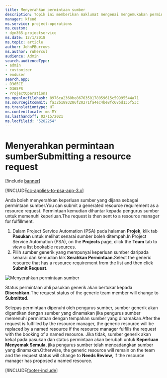 ```yaml
---
title: Menyerahkan permintaan sumber
description: Topik ini memberikan maklumat mengenai mengemukakan permintaan untuk sumber projek.
manager: kfend
ms.service: project-operations
ms.custom:
- dyn365-projectservice
ms.date: 12/1/2018
ms.topic: article
author: JohnPBurrows
ms.author: ruhercul
audience: Admin
search.audienceType:
- admin
- customizer
- enduser
search.app:
- D365CE
- D365PS
- ProjectOperations
ms.openlocfilehash: 8976ca2360be8676350178059615c59995544a71
ms.sourcegitcommit: fa32b1893286f20271fa4ec4be8fc68bd135f53c
ms.translationtype: HT
ms.contentlocale: ms-MY
ms.lasthandoff: 02/15/2021
ms.locfileid: "5282254"
---
```

# <a name="submitting-a-resource-request"></a><span data-ttu-id="acd4c-103">Menyerahkan permintaan sumber</span><span class="sxs-lookup"><span data-stu-id="acd4c-103">Submitting a resource request</span></span>

[!include [banner](../includes/psa-now-project-operations.md)]

[!INCLUDE[cc-applies-to-psa-app-3.x](../includes/cc-applies-to-psa-app-3x.md)]

<span data-ttu-id="acd4c-104">Anda boleh menyerahkan keperluan sumber yang dijana sebagai permintaan sumber.</span><span class="sxs-lookup"><span data-stu-id="acd4c-104">You can submit a generated resource requirement as a resource request.</span></span> <span data-ttu-id="acd4c-105">Permintaan kemudian dihantar kepada pengurus sumber untuk memenuhi keperluan.</span><span class="sxs-lookup"><span data-stu-id="acd4c-105">The request is then sent to a resource manager for fulfillment.</span></span>

1. <span data-ttu-id="acd4c-106">Dalam Project Service Automation (PSA) pada halaman **Projek**, klik tab **Pasukan** untuk melihat senarai sumber boleh ditempah.</span><span class="sxs-lookup"><span data-stu-id="acd4c-106">In Project Service Automation (PSA), on the **Projects** page, click the **Team** tab to view a list bookable resources.</span></span> 
2. <span data-ttu-id="acd4c-107">Pilih sumber generik yang mempunyai keperluan sumber daripada senarai dan kemudian klik **Serahkan Permintaan.**</span><span class="sxs-lookup"><span data-stu-id="acd4c-107">Select the generic resource that has a resource requirement from the list and then click **Submit Request**.</span></span>

![Menyerahkan permintaan sumber](media/RM-how-to-18.png)

<span data-ttu-id="acd4c-109">Status permintaan ahli pasukan generik akan bertukar kepada **Diserahkan.**</span><span class="sxs-lookup"><span data-stu-id="acd4c-109">The request status of the generic team member will change to **Submitted**.</span></span>

<span data-ttu-id="acd4c-110">Selepas permintaan dipenuhi oleh pengurus sumber, sumber generik akan digantikan dengan sumber yang dinamakan jika pengurus sumber memenuhi permintaan dengan tempahan sumber yang dinamakan.</span><span class="sxs-lookup"><span data-stu-id="acd4c-110">After the request is fulfilled by the resource manager, the generic resource will be replaced by a named resource if the resource manager fulfills the request with the booking of a named resource.</span></span> <span data-ttu-id="acd4c-111">Jika tidak, sumber generik akan kekal pada pasukan dan status permintaan akan berubah untuk **Keperluan Menyemak Semula**, jika pengurus sumber telah mencadangkan sumber yang dinamakan.</span><span class="sxs-lookup"><span data-stu-id="acd4c-111">Otherwise, the generic resource will remain on the team and the request status will change to **Needs Review**, if the resource manager has proposed a named resource.</span></span>


[!INCLUDE[footer-include](../includes/footer-banner.md)]